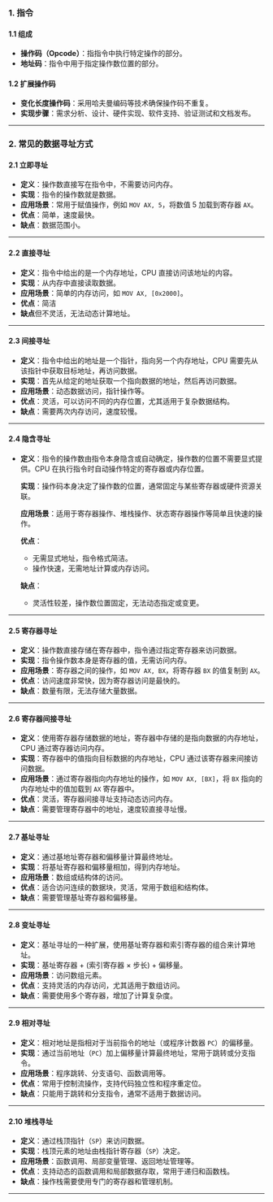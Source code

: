



### 1. 指令

#### 1.1 **组成**

- **操作码（Opcode）**：指指令中执行特定操作的部分。
- **地址码**：指令中用于指定操作数位置的部分。
#### 1.2 **扩展操作码**
- **变化长度操作码**：采用哈夫曼编码等技术确保操作码不重复。
- **实现步骤**：需求分析、设计、硬件实现、软件支持、验证测试和文档发布。

------

### 2. **常见的数据寻址方式**

#### 2.1 **立即寻址**

- **定义**：操作数直接写在指令中，不需要访问内存。
- **实现**：指令的操作数就是数据。
- **应用场景**：常用于赋值操作，例如 `MOV AX, 5`，将数值 5 加载到寄存器 `AX`。
- **优点**：简单，速度最快。
- **缺点**：数据范围小。

------

#### 2.2 **直接寻址**

- **定义**：指令中给出的是一个内存地址，CPU 直接访问该地址的内容。
- **实现**：从内存中直接读取数据。
- **应用场景**：简单的内存访问，如 `MOV AX, [0x2000]`。
- **优点**：简洁
- **缺点**但不灵活，无法动态计算地址。

------

#### 2.3 **间接寻址**

- **定义**：指令中给出的地址是一个指针，指向另一个内存地址，CPU 需要先从该指针中获取目标地址，再访问数据。
- **实现**：首先从给定的地址获取一个指向数据的地址，然后再访问数据。
- **应用场景**：动态数据访问，指针操作等。
- **优点**：灵活，可以访问不同的内存位置，尤其适用于复杂数据结构。
- **缺点**：需要两次内存访问，速度较慢。

------
#### 2.4 **隐含寻址**

- **定义**：指令的操作数由指令本身隐含或自动确定，操作数的位置不需要显式提供。CPU 在执行指令时自动操作特定的寄存器或内存位置。

  **实现**：操作码本身决定了操作数的位置，通常固定与某些寄存器或硬件资源关联。

  **应用场景**：适用于寄存器操作、堆栈操作、状态寄存器操作等简单且快速的操作。

  **优点**：

  - 无需显式地址，指令格式简洁。
  - 操作快速，无需地址计算或内存访问。

  **缺点**：

  - 灵活性较差，操作数位置固定，无法动态指定或变更。

------

#### 2.5 **寄存器寻址**

- **定义**：操作数直接存储在寄存器中，指令通过指定寄存器来访问数据。
- **实现**：指令操作数本身是寄存器的值，无需访问内存。
- **应用场景**：寄存器之间的操作，如 `MOV AX, BX`，将寄存器 `BX` 的值复制到 `AX`。
- **优点**：访问速度非常快，因为寄存器访问是最快的。
- **缺点**：数量有限，无法存储大量数据。

------

#### 2.6 **寄存器间接寻址**

- **定义**：使用寄存器存储数据的地址，寄存器中存储的是指向数据的内存地址，CPU 通过寄存器访问内存。
- **实现**：寄存器中的值指向目标数据的内存地址，CPU 通过该寄存器来间接访问数据。
- **应用场景**：通过寄存器指向内存地址的操作，如 `MOV AX, [BX]`，将 `BX` 指向的内存地址中的值加载到 `AX` 寄存器中。
- **优点**：灵活，寄存器间接寻址支持动态访问内存。
- **缺点**：需要管理寄存器中的地址，速度较直接寻址慢。

------

#### 2.7 **基址寻址**

- **定义**：通过基地址寄存器和偏移量计算最终地址。
- **实现**：将基址寄存器和偏移量相加，得到内存地址。
- **应用场景**：数组或结构体的访问。
- **优点**：适合访问连续的数据块，灵活，常用于数组和结构体。
- **缺点**：需要管理基址寄存器和偏移量。

------

#### 2.8 **变址寻址**

- **定义**：基址寻址的一种扩展，使用基址寄存器和索引寄存器的组合来计算地址。
- **实现**：基址寄存器 + (索引寄存器 × 步长) + 偏移量。
- **应用场景**：访问数组元素。
- **优点**：支持灵活的内存访问，尤其适用于数组访问。
- **缺点**：需要使用多个寄存器，增加了计算复杂度。

------

#### 2.9 **相对寻址**

- **定义**：相对地址是指相对于当前指令的地址（或程序计数器 `PC`）的偏移量。
- **实现**：通过当前地址（`PC`）加上偏移量计算最终地址，常用于跳转或分支指令。
- **应用场景**：程序跳转、分支语句、函数调用等。
- **优点**：常用于控制流操作，支持代码独立性和程序重定位。
- **缺点**：只能用于跳转和分支指令，通常不适用于数据访问。

------

#### 2.10 **堆栈寻址**

- **定义**：通过栈顶指针（`SP`）来访问数据。
- **实现**：栈顶元素的地址由栈指针寄存器（`SP`）决定。
- **应用场景**：函数调用、局部变量管理、返回地址管理等。
- **优点**：支持动态的函数调用和局部数据存取，常用于递归和函数栈。
- **缺点**：操作栈需要使用专门的寄存器和管理机制。

------



